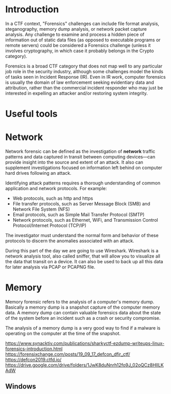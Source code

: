 
# Introduction
In a CTF context, "Forensics" challenges can include file format analysis, steganography, memory dump analysis, or network packet capture analysis. Any challenge to examine and process a hidden piece of information out of static data files (as opposed to executable programs or remote servers) could be considered a Forensics challenge (unless it involves cryptography, in which case it probably belongs in the Crypto category).

Forensics is a broad CTF category that does not map well to any particular job role in the security industry, although some challenges model the kinds of tasks seen in Incident Response (IR). Even in IR work, computer forensics is usually the domain of law enforcement seeking evidentiary data and attribution, rather than the commercial incident responder who may just be interested in expelling an attacker and/or restoring system integrity.
# Useful tools

# Network
Network forensic can be defined as the investigation of  **network**  traffic patterns and data captured in transit between computing devices—can provide insight into the source and extent of an attack. It also can supplement investigations focused on information left behind on computer hard drives following an attack.

Identifying attack patterns requires a thorough understanding of common application and network protocols. For example:

-   Web protocols, such as http and https
-   File transfer protocols, such as Server Message Block (SMB) and Network File System (NFS)
-   Email protocols, such as Simple Mail Transfer Protocol (SMTP)
-   Network protocols, such as Ethernet, WiFi, and Transmission Control Protocol/Internet Protocol (TCP/IP)

The investigator must understand the normal form and behavior of these protocols to discern the anomalies associated with an attack.

During this part of the day we are going to use Wireshark.
Wireshark is a network analysis tool, also called sniffer, that will allow you to visualize all the data that transit on a device. It can also be used to back up all this data for later analysis via PCAP or PCAPNG file.

# Memory
Memory forensic refers to the analysis of a computer's memory dump. Basically a memory dump is a snapshot capture of the computer memory data.
A memory dump can contain valuable forensics data about the state of the system before an incident such as a crash or security compromise.

The analysis of a memory dump is a very good way to find if a malware is operating on the computer at the time of the snapshot.

https://www.synacktiv.com/publications/sharkyctf-ezdump-writeups-linux-forensics-introduction.html
https://forensixchange.com/posts/19_09_17_defcon_dfir_ctf/
https://defcon2019.ctfd.io/
https://drive.google.com/drive/folders/1JwK8duNnrh12fo9J_02oQCz8HlILKAdW

## Windows
